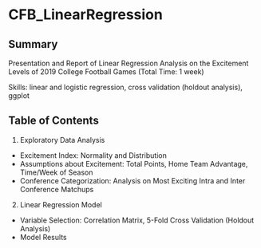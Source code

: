 # CFB_LinearRegression
## Summary
Presentation and Report of Linear Regression Analysis on the Excitement Levels of 2019 College Football Games (Total Time: 1 week)

Skills: linear and logistic regression, cross validation (holdout analysis), ggplot

## Table of Contents 
1. Exploratory Data Analysis
- Excitement Index: Normality and Distribution
- Assumptions about Excitement: Total Points, Home Team Advantage, Time/Week of Season
- Conference Categorization: Analysis on Most Exciting Intra and Inter Conference Matchups
2. Linear Regression Model
- Variable Selection: Correlation Matrix, 5-Fold Cross Validation (Holdout Analysis)
- Model Results
